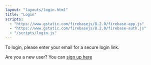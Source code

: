 ```yaml
---
layout: "layouts/login.html"
title: "Login"
scripts:
  - "https://www.gstatic.com/firebasejs/8.2.0/firebase-app.js"
  - "https://www.gstatic.com/firebasejs/8.2.0/firebase-auth.js"
  - "/scripts/login.js"
---
```


To login, please enter your email for a secure login link.

Are you a new user? You can [sign up here](/signup)

